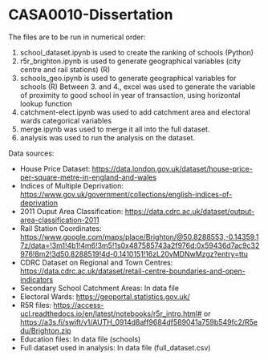 # CASA0010-Dissertation

The files are to be run in numerical order:
1. school_dataset.ipynb is used to create the ranking of schools (Python)
2. r5r_brighton.ipynb is used to generate geographical variables (city centre and rail stations)  (R)
3. schools_geo.ipynb is used to generate geographical variables for schools (R) 
Between 3. and 4., excel was used to generate the variable of proximity to good school in year of transaction, using horizontal lookup function
4. catchment-elect.ipynb was used to add catchment area and electoral wards categorical variables
5. merge.ipynb was used to merge it all into the full dataset. 
6. analysis was used to run the analysis on the dataset. 

Data sources: 
- House Price Dataset: https://data.london.gov.uk/dataset/house-price-per-square-metre-in-england-and-wales  
- Indices of Multiple Deprivation: https://www.gov.uk/government/collections/english-indices-of-deprivation 
- 2011 Ouput Area Classification: https://data.cdrc.ac.uk/dataset/output-area-classification-2011  
- Rail Station Coordinates: https://www.google.com/maps/place/Brighton/@50.8288553,-0.14359,17z/data=!3m1!4b1!4m6!3m5!1s0x487585743a2f976d:0x59436d7ac9c32976!8m2!3d50.8288519!4d-0.1410151!16zL20vMDNwMzgz?entry=ttu
- CDRC Dataset on Regional and Town Centres: https://data.cdrc.ac.uk/dataset/retail-centre-boundaries-and-open-indicators
- Secondary School Catchment Areas: In data file
- Electoral Wards: https://geoportal.statistics.gov.uk/ 
- R5R files: https://access-ucl.readthedocs.io/en/latest/notebooks/r5r_intro.html# or 
https://a3s.fi/swift/v1/AUTH_0914d8aff9684df589041a759b549fc2/R5edu/Brighton.zip 
- Education files: In data file (schools)
- Full dataset used in analysis: In data file (full_dataset.csv)
